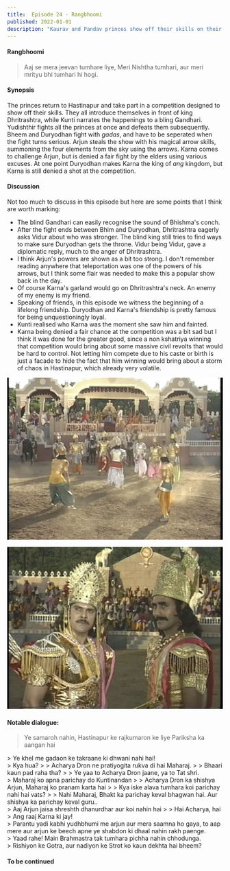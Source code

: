 ```yaml
---
title:  Episode 24 - Rangbhoomi
published: 2022-01-01
description: "Kaurav and Pandav princes show off their skills on their grand return to Hastinapur." 
---
```

#### Rangbhoomi

> Aaj se mera jeevan tumhare liye, Meri Nishtha tumhari, aur meri mrityu bhi tumhari hi hogi.

#### Synopsis 
The princes return to Hastinapur and take part in a competition
designed to show off their skills. They all introduce themselves in front of
king Dhritrashtra, while Kunti narrates the happenings to a bling Gandhari.
Yudishthir fights all the princes at once and defeats them subsequently. Bheem
and Duryodhan fight with _gadas_, and have to be seperated when the fight turns
serious. Arjun steals the show with his magical arrow skills, summoning the
four elements from the sky using the arrows. Karna comes to challenge Arjun,
but is denied a fair fight by the elders using various excuses. At one point
Duryodhan makes Karna the king of _ang_ kingdom, but Karna is still denied a
shot at the competition. 

#### Discussion 
Not too much to discuss in this episode but here are some
points that I think are worth marking:

- The blind Gandhari can easily recognise the sound of Bhishma's conch.
- After the fight ends between Bhim and Duryodhan, Dhritrashtra eagerly asks
  Vidur about who was stronger. The blind king still tries to find ways to make
  sure Duryodhan gets the throne. Vidur being Vidur, gave a diplomatic reply,
  much to the anger of Dhritrashtra.
- I think Arjun's powers are shown as a bit too strong. I don't remember
  reading anywhere that teleportation was one of the powers of his arrows, but
  I think some flair was needed to make this a popular show back in the day.
- Of course Karna's garland would go on Dhritrashtra's neck. An enemy of my
  enemy is my friend.
- Speaking of friends, in this episode we witness the beginning of a lifelong
  friendship. Duryodhan and Karna's friendship is pretty famous for being 
  unquestioningly loyal.
- Kunti realised who Karna was the moment she saw him and fainted. 
- Karna being denied a fair chance at the competition was a bit sad but I think
  it was done for the greater good, since a non kshatriya winning that
  competition would bring about some massive civil revolts that would be hard
  to control. Not letting him compete due to his caste or birth is just a
  facade to hide the fact that him winning would bring about a storm of chaos
  in Hastinapur, which already very volatile. 

![Yudishthir fights the princes](../../assets/mahabharat/ep_24_1.webp) 

![Karna and Duryodhan](../../assets/mahabharat/ep_24_3.webp)

#### Notable dialogue:

> Ye samaroh nahin, Hastinapur ke rajkumaron ke liye Pariksha ka aangan hai
<div></div>
> Ye khel me gadaon ke takraane ki dhwani nahi hai!
<div></div>
> Kya hua?
>
> Acharya Dron ne pratiyogita rukva di hai Maharaj.
>
> Bhaari kaun pad raha tha?
>
> Ye yaa to Acharya Dron jaane, ya to Tat shri.
<div></div>
> Maharaj ko apna parichay do Kuntinandan
>
> Acharya Dron ka shishya Arjun, Maharaj ko pranam karta hai
>
> Kya iske alava tumhara koi parichay nahi hai vats?
>
> Nahi Maharaj, Bhakt ka parichay keval bhagwan hai. Aur shishya ka parichay keval guru..
<div></div>
> Aaj Arjun jaisa shreshth dhanurdhar aur koi nahin hai
>
> Hai Acharya, hai
<div></div>
> Ang raaj Karna ki jay!
<div></div>
> Parantu yadi kabhi yudhbhumi me arjun aur mera saamna ho gaya, to aap mere aur arjun ke beech apne ye shabdon ki dhaal nahin rakh paenge.
<div></div>
> Yaad rahe! Main Brahmastra tak tumhara pichha nahin chhodunga.
<div></div>
> Rishiyon ke Gotra, aur nadiyon ke Strot ko kaun dekhta hai bheem?
<div></div>


#### To be continued

